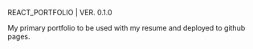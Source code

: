 REACT_PORTFOLIO | VER. 0.1.0

My primary portfolio to be used with my resume and deployed to github pages.
